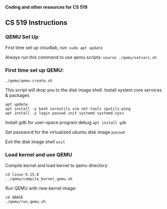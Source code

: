 #### Coding and other resources for CS 519

CS 519 Instructions
------------------

### QEMU Set Up
First time set up cloudlab, run:
`sudo apt update`

Always run this command to use qemu scripts:
`source ./qemu/setvars.sh`

### First time set up QEMU:
```
./qemu/qemu-create.sh
```
This script will drop you to the disk image shell.
Install system core services & packages
```
apt update
apt install -y bash coreutils vim net-tools iputils-ping
apt install -y login passwd init systemd systemd-sysv
```

Install gdb for user-space program debug
`apt install gdb`

Set password for the virtualized ubuntu disk image
`passwd`

Exit the disk image shell
`exit`

### Load kernel and use QEMU

Compile kernel and load kernel to qemu directory:
```
cd linux-5.15.0
../qemu/compile_kernel_qemu.sh
```

Run QEMU with new kernel image:
```
cd $BASE
./qemu/run_qemu.sh
```





